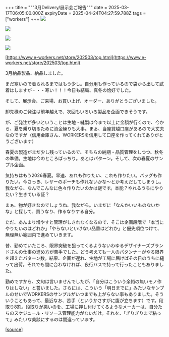 +++
title = """3月Delivery/展示会ご報告"""
date = 2025-03-17T06:05:00.000Z
expiryDate = 2025-04-24T04:27:59.788Z
tags = ["workers"]
+++
[![](https://blogger.googleusercontent.com/img/b/R29vZ2xl/AVvXsEgCFE-zpWZkmuOIikdepS-jdi6p80JCJnqdmCdZoiiplsHy5Dqxz4v2HhukAxp1WL39jUxwQbQm1iCAyeeMCLAVk42MTC7hUjt9Hn1cJCQO5taT-apjdpF3houbp7e0kK7bEt5Ft-O1eska_YYFccIuzJPqIFRU_5uYWu6W6juJKTe1cRODW4gU9oSZdzY/s320/1.jpg)](https://blogger.googleusercontent.com/img/b/R29vZ2xl/AVvXsEgCFE-zpWZkmuOIikdepS-jdi6p80JCJnqdmCdZoiiplsHy5Dqxz4v2HhukAxp1WL39jUxwQbQm1iCAyeeMCLAVk42MTC7hUjt9Hn1cJCQO5taT-apjdpF3houbp7e0kK7bEt5Ft-O1eska_YYFccIuzJPqIFRU_5uYWu6W6juJKTe1cRODW4gU9oSZdzY/s1125/1.jpg)

  

[![](https://blogger.googleusercontent.com/img/b/R29vZ2xl/AVvXsEh2-HYzGJbF6gD7qo5EKoWTOes7Ff2nJUEKcgC-u0IBmpxnhGX4YjPkHsymSpfpowdkyVy9nqnCySHntr3qlEE-RpSS09dTlaLbHSgFsrn42jP_j_tvzM5LQc7gxTF97paCBd5-gR_WflOoHpQIULJpKXo3b69Di4syxpwAQt2HQ_0MfNl6MuNp1B00lHs/s320/i2-3.jpg)](https://blogger.googleusercontent.com/img/b/R29vZ2xl/AVvXsEh2-HYzGJbF6gD7qo5EKoWTOes7Ff2nJUEKcgC-u0IBmpxnhGX4YjPkHsymSpfpowdkyVy9nqnCySHntr3qlEE-RpSS09dTlaLbHSgFsrn42jP_j_tvzM5LQc7gxTF97paCBd5-gR_WflOoHpQIULJpKXo3b69Di4syxpwAQt2HQ_0MfNl6MuNp1B00lHs/s1050/i2-3.jpg)

  

[![](https://blogger.googleusercontent.com/img/b/R29vZ2xl/AVvXsEjgI8N_b0ot6lKj1B0avk7XTbE1RHSpVo2fs0643XuXKYYdiYRZDGL2kYaOQAaM0-rvNkTsbnmLKSqiT1XDokKnqlqMFex7HYpgRUpXPqm5XpqVkbk1bSi1FUMAuJXgcnJL3RAyBWbBi4sefKBb8pWhscVau-3a7XFQVupgoy1OtrAuysFrwCAv5sJU6iE/s320/i4-3.jpg)](https://blogger.googleusercontent.com/img/b/R29vZ2xl/AVvXsEjgI8N_b0ot6lKj1B0avk7XTbE1RHSpVo2fs0643XuXKYYdiYRZDGL2kYaOQAaM0-rvNkTsbnmLKSqiT1XDokKnqlqMFex7HYpgRUpXPqm5XpqVkbk1bSi1FUMAuJXgcnJL3RAyBWbBi4sefKBb8pWhscVau-3a7XFQVupgoy1OtrAuysFrwCAv5sJU6iE/s1050/i4-3.jpg)

  

[![](https://blogger.googleusercontent.com/img/b/R29vZ2xl/AVvXsEgN7T4ads0kV5dC0MV2WeA44FwCo370NF_neuwtvXPDKMuIXg9CV7BXAxPN6S4XY3EcaDm-CMCfqrC_NAyh2K6toUfHKE6jEt8tX0WfL7QraHiHw2eVB1ztYTw1294pzcYr4h2b90BrHS59-lm98dRNntBKHmS4hKJlHU21JdMx4_d9lJ23KJJcVWqkgn4/s320/i4-3.jpg)](https://blogger.googleusercontent.com/img/b/R29vZ2xl/AVvXsEgN7T4ads0kV5dC0MV2WeA44FwCo370NF_neuwtvXPDKMuIXg9CV7BXAxPN6S4XY3EcaDm-CMCfqrC_NAyh2K6toUfHKE6jEt8tX0WfL7QraHiHw2eVB1ztYTw1294pzcYr4h2b90BrHS59-lm98dRNntBKHmS4hKJlHU21JdMx4_d9lJ23KJJcVWqkgn4/s1050/i4-3.jpg)

  

[https://www.e-workers.net/store/202503/top.html](https://www.e-workers.net/store/202503/top.html)

  

3月納品製品、納品しました。

まだ寒いので着られるまではもう少し。自分用も作っているので袋から出して試着はしますが・・・寒い！！！今日も結局、真冬の恰好でした。

  

  

そして、展示会、ご来場、お買い上げ、オーダー、ありがとうございました。

卸先様のご発注は前年越えで、次回もいろいろ製品を企画できそうです。

  

が、ご発注が多いということは生地・縫製は今まで以上に金額が行くので、今から、夏を乗り切るために資金繰りも大事。まぁ、当座貸越口座があるので大丈夫なのですが（信用金庫さん、WORKERSを信用して口座を作ってくれてありがとうございます）

  

春夏の製造がまだ少し残っているので、そちらの納期・品質管理をしつつ、秋冬の準備。生地は今のところばっちり。あとはパターン。そして、次の春夏のサンプル企画。

  

気持ちはもう2026春夏。早速、あれも作りたい、これも作りたい。バッグも作りたい。今さっき、レザーのポーチも作れないかな～とか考えだしてしまうし。我ながら、なんでこんなに色々作りたいのかは謎です。本能？やれるうちにやりたい？生きている証？

  

まぁ、物が好きなのでしょうね、我ながら。いまだに「なんかいいものないかな」と探して、買うなり、作るなりする自分。

  

ただ、あんまり増やすと管理がしきれなくなるので、そこは企画段階で「本当にやりたいのはどれか」「やらないといけない品番はどれか」と優先順位つけて、無理無い範囲内で進めていきます。

  

  

昔、勤めていたころ、限界突破を狙ってくるようないわゆるデザイナーズブランドさんの仕事の進め方が苦手でした。どう考えても一人のパタンナーがやる限界を超えたパターン数。結果、企画が遅れ、生地が工場に届けばその日のうちに縫って出荷。それでも間に合わなければ、夜行バスで持って行ったこともありました。

  

勤めですから、文句は言いませんでしたが、「自分はこういう余裕の無いモノ作りはしない」と誓いました。さらには、こういう「明日までに」みたいなサンプルのせいでWORKERSのサンプルがいつまでも上がらない事もありました。そういうこともあって、最近なお、苦手（というかさすがに腹が立ちます）です。段取り8割。段取りが悪いのを、工場に押し付けてくるようなメーカーは、自分たちのスケジュール・リソース管理能力がないだけ。それを、「ぎりぎりまで粘って」みたいな美談にするのは間違っています。

[[source]](https://eworkers.blogspot.com/2025/03/3delivery.html)

